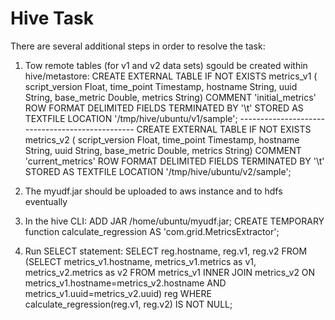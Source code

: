 # Hive Task


There are several additional steps in order to resolve the task:
1. Tow remote tables (for v1 and v2 data sets) sgould be created within hive/metastore:
        CREATE EXTERNAL TABLE IF NOT EXISTS metrics_v1 (
          script_version Float,
          time_point Timestamp,
          hostname String,
          uuid String,
          base_metric Double,
          metrics String)
        COMMENT 'initial_metrics'
        ROW FORMAT DELIMITED 
        FIELDS TERMINATED BY '\t'
        STORED AS TEXTFILE
        LOCATION '/tmp/hive/ubuntu/v1/sample';
        ------------------------------------------------
        CREATE EXTERNAL TABLE IF NOT EXISTS metrics_v2 (
          script_version Float,
          time_point Timestamp,
          hostname String,
          uuid String,
          base_metric Double,
          metrics String)
        COMMENT 'current_metrics'
        ROW FORMAT DELIMITED 
        FIELDS TERMINATED BY '\t'
        STORED AS TEXTFILE
        LOCATION '/tmp/hive/ubuntu/v2/sample';

2. The myudf.jar should be uploaded to aws instance and to hdfs eventually
3. In the hive CLI:
    ADD JAR /home/ubuntu/myudf.jar;
    CREATE TEMPORARY function calculate_regression AS 'com.grid.MetricsExtractor';
4. Run SELECT statement:
    SELECT reg.hostname, reg.v1, reg.v2 FROM 
            (SELECT metrics_v1.hostname, metrics_v1.metrics as v1, metrics_v2.metrics as v2 FROM metrics_v1 INNER JOIN metrics_v2 
            ON metrics_v1.hostname=metrics_v2.hostname AND metrics_v1.uuid=metrics_v2.uuid) reg
    WHERE calculate_regression(reg.v1, reg.v2) IS NOT NULL;
